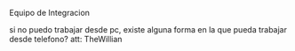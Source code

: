 Equipo de Integracion 

si no puedo trabajar desde pc, existe alguna forma en la que pueda trabajar desde telefono? att: TheWillian